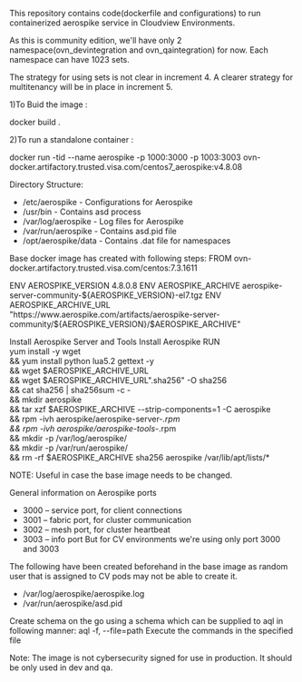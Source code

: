 This repository contains code(dockerfile and configurations) to run containerized aerospike service in Cloudview Environments.

As this is community edition, we'll have only 2 namespace(ovn_devintegration and ovn_qaintegration) for now. Each namespace can have 1023 sets.

The strategy for using sets is not clear in increment 4. A clearer strategy for multitenancy will be in place in increment 5.


1)To Buid the image  :

docker build .

2)To run a standalone container :

docker run -tid --name aerospike -p 1000:3000 -p 1003:3003 ovn-docker.artifactory.trusted.visa.com/centos7_aerospike:v4.8.08


Directory Structure:

 -  /etc/aerospike - Configurations for Aerospike
 -  /usr/bin - Contains asd process
 -  /var/log/aerospike - Log files for Aerospike
 -  /var/run/aerospike - Contains asd.pid file
 -  /opt/aerospike/data - Contains .dat file for namespaces

Base docker image has created with following steps:
FROM ovn-docker.artifactory.trusted.visa.com/centos:7.3.1611

ENV AEROSPIKE_VERSION 4.8.0.8
ENV AEROSPIKE_ARCHIVE aerospike-server-community-${AEROSPIKE_VERSION}-el7.tgz
ENV AEROSPIKE_ARCHIVE_URL "https://www.aerospike.com/artifacts/aerospike-server-community/${AEROSPIKE_VERSION}/$AEROSPIKE_ARCHIVE"

Install Aerospike Server and Tools
Install Aerospike
RUN \
  yum install -y wget \
  && yum install python lua5.2 gettext -y \
  && wget $AEROSPIKE_ARCHIVE_URL \
  && wget $AEROSPIKE_ARCHIVE_URL".sha256" -O sha256 \
  && cat sha256 | sha256sum -c - \
  && mkdir aerospike \
  && tar xzf $AEROSPIKE_ARCHIVE --strip-components=1 -C aerospike \
  && rpm -ivh aerospike/aerospike-server-*.rpm \
  && rpm -ivh aerospike/aerospike-tools-*.rpm \
  && mkdir -p /var/log/aerospike/ \
  && mkdir -p /var/run/aerospike/ \
  && rm -rf $AEROSPIKE_ARCHIVE sha256 aerospike /var/lib/apt/lists/*

NOTE: Useful in case the base image needs to be changed.

General information on Aerospike ports
 -  3000 – service port, for client connections
 -  3001 – fabric port, for cluster communication
 -  3002 – mesh port, for cluster heartbeat
 -  3003 – info port
But for CV environments we're using only port 3000 and 3003

The following have been created beforehand in the base image as random user that is assigned to CV pods may not be able to create it.
 -  /var/log/aerospike/aerospike.log
 -  /var/run/aerospike/asd.pid

 Create schema on the go using a schema which can be supplied to aql in following manner:
 aql -f, --file=path      Execute the commands in the specified file

 Note: The image is not cybersecurity signed for use in production. It should be only used in dev and qa.
